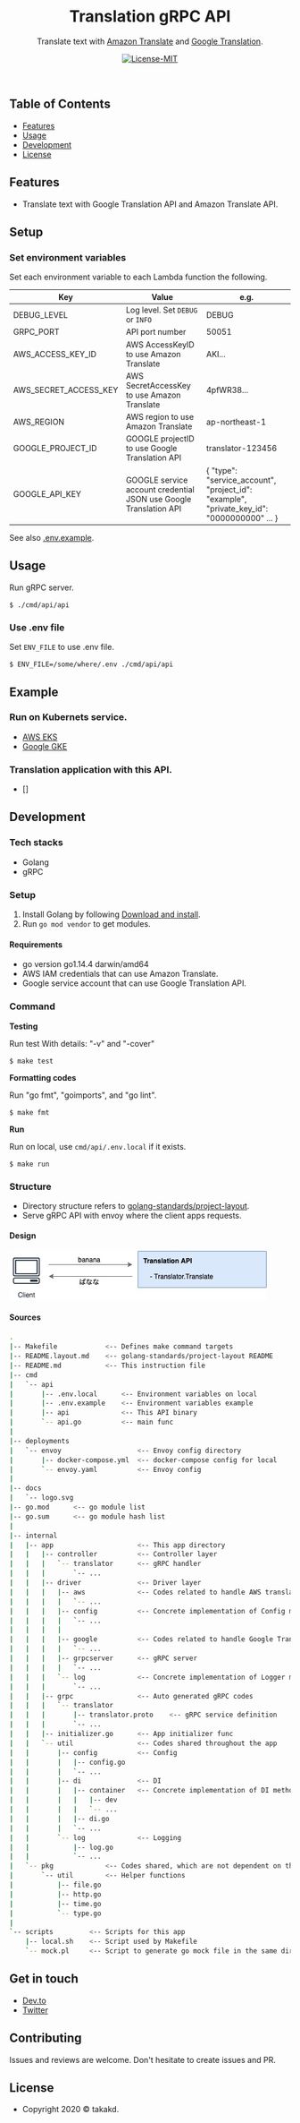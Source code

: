 <h1 align="center">Translation gRPC API</h1>

<p align="center">Translate text with <a href="https://aws.amazon.com/jp/translate/" alt="Amazon Translate">Amazon Translate</a> and <a href="https://cloud.google.com/translate/" alt="Google Translation">Google Translation</a>.</p>

<p align="center">
<a target="_blank" rel="noopener noreferrer" href="https://camo.githubusercontent.com/a568b3692dcc72af17d4abfed1b2c81d47f05dcaaefb021c9f9d3d6a856d3e6e/68747470733a2f2f696d672e736869656c64732e696f2f62616467652f4c6963656e73652d4d49542d696e666f726d6174696f6e616c3f7374796c653d666c6174"><img src="https://camo.githubusercontent.com/a568b3692dcc72af17d4abfed1b2c81d47f05dcaaefb021c9f9d3d6a856d3e6e/68747470733a2f2f696d672e736869656c64732e696f2f62616467652f4c6963656e73652d4d49542d696e666f726d6174696f6e616c3f7374796c653d666c6174" alt="License-MIT" data-canonical-src="https://img.shields.io/badge/License-MIT-informational?style=flat" style="max-width:100%;"></a>
</p>

<br>

## Table of Contents

- [Features](#features)
- [Usage](#usage)
- [Development](#development)
- [License](#license)

## Features

- Translate text with Google Translation API and Amazon Translate API.

## Setup

### Set environment variables

Set each environment variable to each Lambda function the following.

Key | Value | e.g.
---- | ---- | ---
DEBUG_LEVEL | Log level. Set `DEBUG` or `INFO` | DEBUG
GRPC_PORT | API port number |  50051
AWS_ACCESS_KEY_ID | AWS AccessKeyID to use Amazon Translate | AKI...
AWS_SECRET_ACCESS_KEY | AWS SecretAccessKey to use Amazon Translate | 4pfWR38...
AWS_REGION | AWS region to use Amazon Translate | ap-northeast-1
GOOGLE_PROJECT_ID | GOOGLE projectID to use Google Translation API | translator-123456
GOOGLE_API_KEY | GOOGLE service account credential JSON use Google Translation API |  {  "type": "service_account",  "project_id": "example",  "private_key_id": "0000000000" ... }

See also [.env.example](cmd/api/.env.example).

## Usage

Run gRPC server.

```
$ ./cmd/api/api
```

### Use .env file

Set `ENV_FILE` to use .env file.

```
$ ENV_FILE=/some/where/.env ./cmd/api/api
```

## Example

### Run on Kubernets service.

- [AWS EKS]()
- [Google GKE]()

### Translation application with this API.

- []


## Development

### Tech stacks

- Golang
- gRPC

### Setup

1. Install Golang by following [Download and install](https://golang.org/doc/install).
2. Run `go mod vendor` to get modules.

#### Requirements

- go version go1.14.4 darwin/amd64
- AWS IAM credentials that can use Amazon Translate.
- Google service account that can use Google Translation API.

### Command

**Testing**

Run test With details: "-v" and "-cover"

```
$ make test
```

**Formatting codes**

Run "go fmt", "goimports", and "go lint".

```
$ make fmt
```

**Run**

Run on local, use `cmd/api/.env.local` if it exists.

```
$ make run
```

### Structure

- Directory structure refers to [golang-standards/project-layout](https://github.com/golang-standards/project-layout).
- Serve gRPC API with envoy where the client apps requests.

#### Design

![Design](docs/design.jpg?raw=true)

#### Sources

```sh
.
|-- Makefile            <-- Defines make command targets
|-- README.layout.md    <-- golang-standards/project-layout README
|-- README.md           <-- This instruction file
|-- cmd
|   `-- api
|       |-- .env.local      <-- Environment variables on local
|       |-- .env.example    <-- Environment variables example
|       |-- api             <-- This API binary
|       `-- api.go          <-- main func
|
|-- deployments
|   `-- envoy                   <-- Envoy config directory
|       |-- docker-compose.yml  <-- docker-compose config for local
|       `-- envoy.yaml          <-- Envoy config
|
|-- docs
|   `-- logo.svg
|-- go.mod      <-- go module list
|-- go.sum      <-- go module hash list
|
|-- internal
|   |-- app                     <-- This app directory
|   |   |-- controller          <-- Controller layer
|   |   |   `-- translator      <-- gRPC handler
|   |   |       `-- ...
|   |   |-- driver              <-- Driver layer
|   |   |   |-- aws             <-- Codes related to handle AWS translate service
|   |   |   |   `-- ...
|   |   |   |-- config          <-- Concrete implementation of Config methods
|   |   |   |   `-- ...
|   |   |   |
|   |   |   |-- google          <-- Codes related to handle Google Translation API.
|   |   |   |   `-- ...
|   |   |   |-- grpcserver      <-- gRPC server
|   |   |   |   `-- ...
|   |   |   `-- log             <-- Concrete implementation of Logger methods
|   |   |       `-- ...
|   |   |-- grpc                <-- Auto generated gRPC codes
|   |   |   `-- translator
|   |   |       |-- translator.proto    <-- gRPC service definition
|   |   |       `-- ...
|   |   |-- initializer.go      <-- App initializer func
|   |   `-- util                <-- Codes shared throughout the app
|   |       |-- config          <-- Config
|   |       |   |-- config.go
|   |       |   `-- ...
|   |       |-- di              <-- DI
|   |       |   |-- container   <-- Concrete implementation of DI methods
|   |       |   |   |-- dev
|   |       |   |   `-- ...
|   |       |   |-- di.go
|   |       |   `-- ...
|   |       `-- log             <-- Logging
|   |           |-- log.go
|   |           `-- ...
|   `-- pkg             <-- Codes shared, which are not dependent on the app
|       `-- util        <-- Helper functions
|           |-- file.go
|           |-- http.go
|           |-- time.go
|           `-- type.go
|
`-- scripts         <-- Scripts for this app
    |-- local.sh    <-- Script used by Makefile
    `-- mock.pl     <-- Script to generate go mock file in the same directory
```

## Get in touch

- [Dev.to](https://dev.to/takakd)
- [Twitter](https://twitter.com/takakdkd)

## Contributing

Issues and reviews are welcome. Don't hesitate to create issues and PR.

## License

- Copyright 2020 © takakd.



